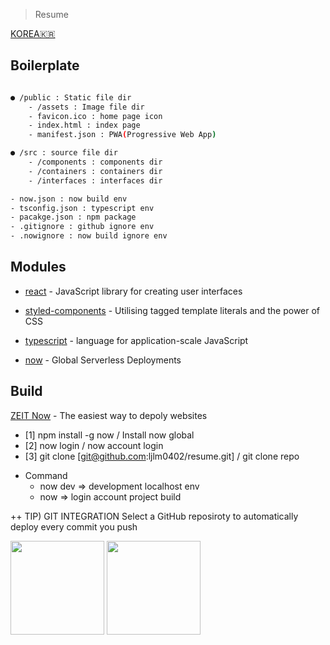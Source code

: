> Resume

[KOREA🇰🇷](./README.ko.md)

Boilerplate
------------

```sh

● /public : Static file dir
    - /assets : Image file dir
    - favicon.ico : home page icon
    - index.html : index page
    - manifest.json : PWA(Progressive Web App) 

● /src : source file dir
    - /components : components dir
    - /containers : containers dir
    - /interfaces : interfaces dir

- now.json : now build env
- tsconfig.json : typescript env
- pacakge.json : npm package
- .gitignore : github ignore env
- .nowignore : now build ignore env

```

Modules
---------

* <a href="https://reactjs.org/">react</a> - JavaScript library for creating user interfaces

* <a href="https://www.styled-components.com/">styled-components</a> - Utilising tagged template literals and the power of CSS

* <a href="https://www.typescriptlang.org/">typescript</a> - language for application-scale JavaScript

* <a href="https://www.npmjs.com/package/now">now</a> - Global Serverless Deployments

Build
---------
<a href="https://zeit.co/docs">ZEIT Now</a> - The easiest way to depoly websites

- [1] npm install -g now  /  Install now global
- [2] now login  /  now account login
- [3] git clone [git@github.com:ljlm0402/resume.git]  /  git clone repo

* Command
    * now dev => development localhost env
    * now => login account project build

++ TIP) GIT INTEGRATION
        Select a GitHub reposiroty to automatically deploy every commit you push

<img src="https://github.com/ljlm0402/resume/blob/master/screenshot/step_1.png" height=150> <img src="https://github.com/ljlm0402/resume/blob/master/screenshot/step_2.png" height=150>